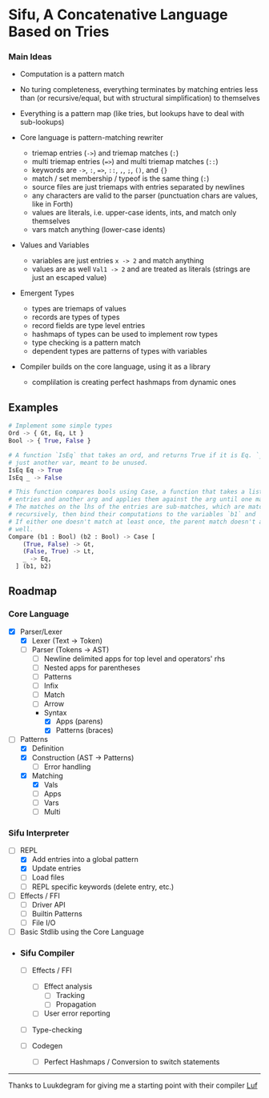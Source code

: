 # Sifu, A Concatenative Language Based on Tries


### Main Ideas
  
  - Computation is a pattern match

  - No turing completeness, everything terminates by matching entries less than
    (or recursive/equal, but with structural simplification) to themselves

  - Everything is a pattern map (like tries, but lookups have to deal with sub-lookups)

  - Core language is pattern-matching rewriter
    - triemap entries (`->`) and triemap matches (`:`)
    - multi triemap entries (`=>`) and multi triemap matches (`::`)
    - keywords are `->`, `:`, `=>`, `::`, `,`, `;`, `()`, and `{}`
    - match / set membership / typeof is the same thing (`:`)
    - source files are just triemaps with entries separated by newlines
    - any characters are valid to the parser (punctuation chars are values, like
in Forth)
    - values are literals, i.e. upper-case idents, ints, and match only themselves
    - vars match anything (lower-case idents)

  - Values and Variables
    - variables are just entries `x -> 2` and match anything
    - values are as well `Val1 -> 2` and are treated as literals (strings are just an escaped value)

  - Emergent Types
    - types are triemaps of values
    - records are types of types
    - record fields are type level entries
    - hashmaps of types can be used to implement row types
    - type checking is a pattern match
    - dependent types are patterns of types with variables

  - Compiler builds on the core language, using it as a library
    - complilation is creating perfect hashmaps from dynamic ones

## Examples
```python
# Implement some simple types
Ord -> { Gt, Eq, Lt }
Bool -> { True, False }

# A function `IsEq` that takes an ord, and returns True if it is Eq. `_` is
# just another var, meant to be unused. 
IsEq Eq -> True
IsEq _ -> False

# This function compares bools using Case, a function that takes a list of
# entries and another arg and applies them against the arg until one matches.
# The matches on the lhs of the entries are sub-matches, which are matched
# recursively, then bind their computations to the variables `b1` and `b2`.
# If either one doesn't match at least once, the parent match doesn't as
# well.
Compare (b1 : Bool) (b2 : Bool) -> Case [
    (True, False) -> Gt,
    (False, True) -> Lt,
    _ -> Eq,
  ] (b1, b2)
```


## Roadmap

### Core Language
  
  - [x] Parser/Lexer
    - [x] Lexer (Text → Token)
    - [ ] Parser (Tokens → AST)
      - [ ] Newline delimited apps for top level and operators' rhs
      - [ ] Nested apps for parentheses
      - [ ] Patterns
      - [ ] Infix
      - [ ] Match
      - [ ] Arrow
      - Syntax
        - [x] Apps (parens)
        - [x] Patterns (braces)

  - [ ] Patterns
    - [x] Definition
    - [x] Construction (AST → Patterns)
      - [ ] Error handling
    - [x] Matching
      - [x] Vals
      - [ ] Apps
      - [ ] Vars
      - [ ] Multi

### Sifu Interpreter

  - [ ] REPL
    - [x] Add entries into a global pattern
    - [x] Update entries
    - [ ] Load files
    - [ ] REPL specific keywords (delete entry, etc.)

  - [ ] Effects / FFI
    - [ ] Driver API
    - [ ] Builtin Patterns
    - [ ] File I/O

  - [ ] Basic Stdlib using the Core Language

- ### Sifu Compiler

  - [ ] Effects / FFI
    - [ ] Effect analysis
      - [ ] Tracking
      - [ ] Propagation
    - [ ] User error reporting
      
  - [ ] Type-checking
  
  - [ ] Codegen
    - [ ] Perfect Hashmaps / Conversion to switch statements


---



Thanks to Luukdegram for giving me a starting point with their compiler [Luf](https://github.com/Luukdegram/luf)
